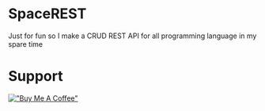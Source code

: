 # SpaceREST
Just for fun so I make a CRUD REST API for all programming language in my spare time

# Support
[!["Buy Me A Coffee"](https://www.buymeacoffee.com/assets/img/custom_images/orange_img.png)](https://www.buymeacoffee.com/StephenN)
